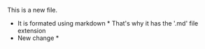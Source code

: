This is a new file.
* It is formated using markdown * 
That's why it has the '.md' file extension
* New change *
